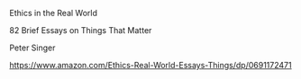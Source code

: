 Ethics in the Real World

82 Brief Essays on Things That Matter


Peter Singer

https://www.amazon.com/Ethics-Real-World-Essays-Things/dp/0691172471
